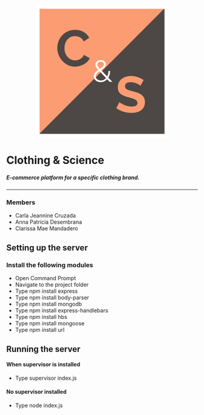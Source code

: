 <p align="center">
  <img src="public/images/logo.png" width="350" title="hover text">
</p>

# Clothing & Science
##### E-commerce platform for a specific clothing brand.
---

### Members 
* Carla Jeannine Cruzada
* Anna Patricia Desembrana
* Clarissa Mae Mandadero 

## Setting up the server
### Install the following modules
* Open Command Prompt
* Navigate to the project folder
* Type npm install express 
* Type npm install body-parser 
* Type npm install mongodb
* Type npm install express-handlebars
* Type npm install hbs
* Type npm install mongoose
* Type npm install url 

## Running the server
#### When supervisor is installed
* Type supervisor index.js
#### No supervisor installed 
* Type node index.js


